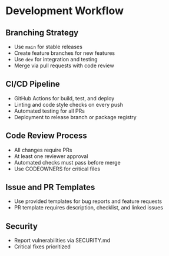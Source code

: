 # Development Workflow

## Branching Strategy
- Use `main` for stable releases
- Create feature branches for new features
- Use `dev` for integration and testing
- Merge via pull requests with code review

## CI/CD Pipeline
- GitHub Actions for build, test, and deploy
- Linting and code style checks on every push
- Automated testing for all PRs
- Deployment to release branch or package registry

## Code Review Process
- All changes require PRs
- At least one reviewer approval
- Automated checks must pass before merge
- Use CODEOWNERS for critical files

## Issue and PR Templates
- Use provided templates for bug reports and feature requests
- PR template requires description, checklist, and linked issues

## Security
- Report vulnerabilities via SECURITY.md
- Critical fixes prioritized
